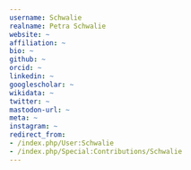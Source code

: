 ```yaml
---
username: Schwalie
realname: Petra Schwalie
website: ~
affiliation: ~
bio: ~
github: ~
orcid: ~
linkedin: ~
googlescholar: ~
wikidata: ~
twitter: ~
mastodon-url: ~
meta: ~
instagram: ~
redirect_from:
- /index.php/User:Schwalie
- /index.php/Special:Contributions/Schwalie
---
```

